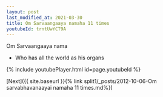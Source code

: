 ```yaml
---
layout: post
last_modified_at: 2021-03-30
title: Om Sarvaangaaya namaha 11 times
youtubeId: trntUwYCT9A
---
```

 
 
Om Sarvaangaaya nama 
 
 -  Who has all the world as his organs 
 
  
 
  
 
 
 
 
 
 


{% include youtubePlayer.html id=page.youtubeId %}
 
[Next]({{ site.baseurl }}{% link  split1/_posts/2012-10-06-Om sarvabhavanaayai namaha 11 times.md%})
 

